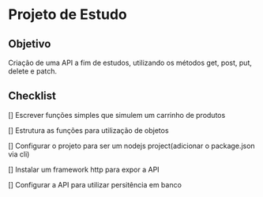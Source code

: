 # Projeto de Estudo

## Objetivo
Criação de uma API a fim de estudos, utilizando os métodos get, post, put, delete e patch.

## Checklist

[] Escrever funções simples que simulem um carrinho de produtos

[] Estrutura as funções para utilização de objetos

[] Configurar o projeto para ser um nodejs project(adicionar o package.json via cli)

[] Instalar um framework http para expor a API

[] Configurar a API para utilizar persitência em banco
